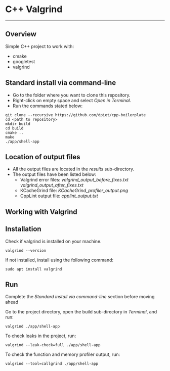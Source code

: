 # C++ Valgrind
---

## Overview

Simple C++ project to work with:
- cmake
- googletest
- valgrind

## Standard install via command-line
 
- Go to the folder where you want to clone this repository.
- Right-click on empty space and select *Open in Terminal*.
- Run the commands stated below:
```shell script
git clone --recursive https://github.com/dpiet/cpp-boilerplate
cd <path to repository>
mkdir build
cd build
cmake ..
make
./app/shell-app
```

## Location of output files

- All the output files are located in the *results* sub-directory.
- The output files have been listed below:
    - Valgrind error files: *valgrind_output_before_fixes.txt   valgrind_output_after_fixes.txt*
    - KCacheGrind file: *KCacheGrind_profiler_output.png*
    - CppLint output file: *cpplint_output.txt*
    
## Working with Valgrind ##
 
## Installation

Check if valgrind is installed on your machine.
```shell script
valgrind --version
```
If not installed, install using the following command:
```shell script
sudo apt install valgrind
```

## Run 

Complete the *Standard install via command-line* section before moving ahead

Go to the project directory, open the build sub-directory in *Terminal*, and run:
```shell script
valgrind ./app/shell-app
```

To check leaks in the project, run:
```shell script
valgrind --leak-check=full ./app/shell-app
```

To check the function and memory profiler output, run:
```shell script
valgrind --tool=callgrind ./app/shell-app
```
